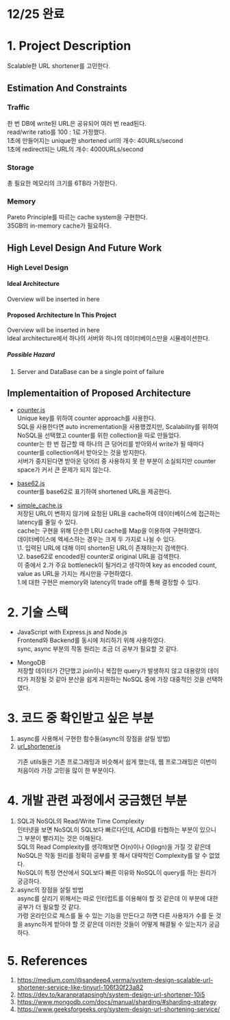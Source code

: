 # 12/25 완료

# 1. Project Description
Scalable한 URL shortener를 고민한다.<br>

## Estimation And Constraints
### Traffic
한 번 DB에 write된 URL은 공유되어 여러 번 read된다.<br>
read/write ratio를 100 : 1로 가정했다.<br>
1초에 만들어지는 unique한 shortened url의 개수: 40URLs/second<br>
1초에 redirect되는 URL의 개수: 4000URLs/second<br>

### Storage
총 필요한 메모리의 크기를 6TB라 가정한다.<br>

### Memory
Pareto Principle를 따르는 cache system을 구현한다.<br>
35GB의 in-memory cache가 필요하다.

## High Level Design And Future Work
### High Level Design
#### Ideal Architecture
Overview will be inserted in here<br>

#### Proposed Architecture In This Project
Overview will be inserted in here<br>
Ideal architecture에서 하나의 서버와 하나의 데이터베이스만을 시뮬레이션한다.<br>

##### Possible Hazard<br>
1. Server and DataBase can be a single point of failure

## Implementaition of Proposed Architecture
- [counter.js](./src/utils/counter.js)<br>
Unique key를 위하여 counter approach를 사용한다.<br>
SQL을 사용한다면 auto incrementation을 사용했겠지만, Scalability를 위하여 NoSQL을 선택했고 counter를 위한 collection을 따로 만들었다.<br>
counter는 한 번 접근할 때 하나의 큰 덩어리를 받아와서 write가 될 때마다 counter를 collection에서 받아오는 것을 방지한다.<br>
서버가 중지된다면 받아온 덩어리 중 사용하지 못 한 부분이 소실되지만 counter space가 커서 큰 문제가 되지 않는다.<br>

- [base62.js](./src/utils/base62.js)<br>
counter를 base62로 표기하여 shortened URL을 제공한다.<br>

- [simple_cache.js](./src/utils/simple_cache.js)<br>
저장된 URL이 변하지 않기에 요청된 URL을 cache하여 데이터베이스에 접근하는 latency를 줄일 수 있다.<br>
cache는 구현을 위해 단순한 LRU cache를 Map을 이용하여 구현하였다.<br>
데이터베이스에 엑세스하는 경우는 크게 두 가지로 나뉠 수 있다.<br>
\1. 입력된 URL에 대해 이미 shorten된 URL이 존재하는지 검색한다.<br>
\2. base62로 encoded된 counter로 original URL을 검색한다.<br>
이 중에서 2.가 주요 bottleneck이 될거라고 생각하여 key as encoded count, value as URL을 가지는 캐시만을 구현하였다.<br>
1.에 대한 구현은 memory와 latency의 trade off를 통해 결정할 수 있다.<br>

# 2. 기술 스택
- JavaScript with Express.js and Node.js<br>
Frontend와 Backend를 동시에 처리하기 위해 사용하였다.<br>
sync, async 부분의 작동 원리는 조금 더 공부가 필요할 것 같다.<br>

- MongoDB<br>
저장할 데이터가 간단했고 join이나 복잡한 query가 발생하지 않고 대용량의 데이터가 저장될 것 같아 분산을 쉽게 지원하는 NoSQL 중에 가장 대중적인 것을 선택하였다.<br>


# 3. 코드 중 확인받고 싶은 부분
1. async를 사용해서 구현한 함수들(async의 장점을 살릴 방법)<br>
2. [url_shortener.js](./src/routes/url_shortener.js)<br><br>
    기존 utils들은 기존 프로그래밍과 비슷해서 쉽게 했는데, 웹 프로그래밍은 이번이 처음이라 가장 고민을 많이 한 부분이다.<br>

# 4. 개발 관련 과정에서 궁금했던 부분
1. SQL과 NoSQL의 Read/Write Time Complexity<br>
인터넷을 보면 NoSQL이 SQL보다 빠르다던데, ACID를 타협하는 부분이 있으니 그 부분이 빨라지는 것은 이해된다.<br>
SQL의 Read Complexity를 생각해보면 O(n)이나 O(logn)을 가질 것 같은데 NoSQL은 작동 원리를 정확히 공부를 못 해서 대략적인 Complexity를 알 수 없었다.<br>
NoSQL이 특정 연산에서 SQL보다 빠른 이유와 NoSQL이 query를 하는 원리가 궁금하다.<br>
2. async의 장점을 살릴 방법<br>
async를 살리기 위해서는 따로 인터럽트를 이용해야 할 것 같은데 이 부분에 대한 공부가 더 필요할 것 같다.<br>
가령 온라인으로 체스를 둘 수 있는 기능을 만든다고 하면 다른 사용자가 수를 둔 것을 async하게 받아야 할 것 같은데 이러한 것들이 어떻게 해결될 수 있는지가 궁금하다.<br>

# 5. References
1. https://medium.com/@sandeep4.verma/system-design-scalable-url-shortener-service-like-tinyurl-106f30f23a82
2. https://dev.to/karanpratapsingh/system-design-url-shortener-10i5
3. https://www.mongodb.com/docs/manual/sharding/#sharding-strategy
4. https://www.geeksforgeeks.org/system-design-url-shortening-service/